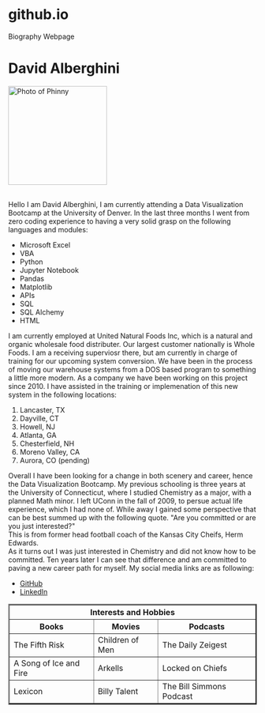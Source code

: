 # github.io
Biography Webpage

<!DOCTYPE html>
<html lang="en-us">
<head>
  <meta charset="UTF-8">
  <title>Activity 1: Basic HTML Bio</title>
</head>

<body>
  <h1>David Alberghini</h1>
  <img src = "C:\Users\david\OneDrive\Desktop\David\Photos\20170804_153034.jpg" width="200" alt ="Photo of Phinny">
  <br><br>
  <p>
    Hello I am David Alberghini, I am currently attending a Data Visualization Bootcamp at the University of Denver. In the last three months I went from zero coding experience to having a very solid grasp on the following languages and modules:
    <ul>
      <li>Microsoft Excel</li>
      <li>VBA</li>
      <li>Python</li>
      <li>Jupyter Notebook</li>
      <li>Pandas</li>
      <li>Matplotlib</li>
      <li>APIs</li>
      <li>SQL</li>
      <li>SQL Alchemy</li>
      <li>HTML</li>
    </ul>
  </p>
  <p>
    I am currently employed at United Natural Foods Inc, which is a natural and organic wholesale food distributer. Our largest customer nationally is Whole Foods. I am a receiving superviosr there, but am currently in charge of training for our upcoming system conversion. We have been in the process of moving our warehouse systems from a DOS based program to something a little more modern. As a company we have been working on this project since 2010.
    I have assisted in the training or implemenation of this new system in the following locations:
    <ol>
      <li>Lancaster, TX</li>
      <li>Dayville, CT</li>
      <li>Howell, NJ</li>
      <li>Atlanta, GA</li>
      <li>Chesterfield, NH</li>
      <li>Moreno Valley, CA</li>
      <li>Aurora, CO (pending)</li>
    </ol>
  </p>
  <p>Overall I have been looking for a change in both scenery and career, hence the Data Visualization Bootcamp. My previous schooling is three years at the University of Connecticut, where I studied Chemistry as a major, with a planned Math minor. I left UConn in the fall of 2009, to persue actual life experience, which I had none of. While away I gained some perspective that can be best summed up with the following quote.
    "Are you committed or are you just interested?"<br>
    This is from former head football coach of the Kansas City Cheifs, Herm Edwards. <br>
    As it turns out I was just interested in Chemistry and did not know how to be committed. Ten years later I can see that difference and am committed to paving a new career path for myself. 
    My social media links are as following:
    <ul>
      <li><a target = "_blank" href="https://github.com/dalberghini">GitHub</a></li>
      <li><a target = "_blank" href="https://www.linkedin.com/in/david-alberghini-5a88aa1bb/">LinkedIn</a></li>
    </ul>
  </p>
  <table border="2">
    <thead>
      <tr>
        <th colspan="3">Interests and Hobbies</th>
      </tr>
      <tr>
        <th>Books</th>
        <th>Movies</th>
        <th>Podcasts</th>
      </tr>
    </thead>
    <tbody>
      <tr>
        <td>The Fifth Risk</td>
        <td>Children of Men</td>
        <td>The Daily Zeigest</td>
      </tr>
      <tr>
        <td>A Song of Ice and Fire</td>
        <td>Arkells</td>
        <td>Locked on Chiefs</td>
      </tr>
      <tr>
        <td>Lexicon</td>
        <td>Billy Talent</td>
        <td>The Bill Simmons Podcast</td>
      </tr>
    </tbody>

  </table>

</body>

</html>
